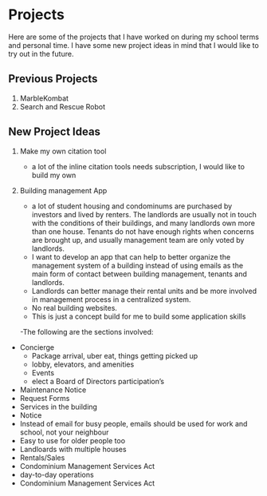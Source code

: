 # Projects 
Here are some of the projects that I have worked on during my school terms and personal time. I have some new project ideas in mind that I would like to try out in the future. 

## Previous Projects
1. MarbleKombat
2. Search and Rescue Robot 

## New Project Ideas
1. Make my own citation tool
    - a lot of the inline citation tools needs subscription, I would like to build my own
2. Building management App 
    - a lot of student housing and condominums are purchased by investors and lived by renters. The landlords are usually not in touch with the conditions of their buildings, and many landlords own more than one house. Tenants do not have enough rights when concerns are brought up, and usually management team are only voted by landlords. 
    - I want to develop an app that can help to better organize the management system of a building instead of using emails as the main form of contact between building management, tenants and landlords. 
    - Landlords can better manage their rental units and be more involved in management process in a centralized system. 
    - No real building websites. 
    - This is just a concept build for me to build some application skills 
    
    -The following are the sections involved: 
- Concierge 
    - Package arrival, uber eat, things getting picked up
    - lobby, elevators, and amenities
    - Events
    - elect a Board of Directors participation’s 
- Maintenance Notice 
- Request Forms 
- Services in the building
- Notice
- Instead of email for busy people, emails should be used for work and school, not your neighbour  
- Easy to use for older people too 
- Landloards with multiple houses 
- Rentals/Sales 
- Condominium Management Services Act
- day-to-day operations
- Condominium Management Services Act

